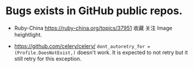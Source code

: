# Bugs exists in GitHub public repos.
* Ruby-China https://ruby-china.org/topics/37951 收藏 关注 Image heightlight.

* https://github.com/celery/celery/
`dont_autoretry_for = (Profile.DoesNotExist,)` doesn't work. It is expected to not retry 
but it still retry for this exception.  

